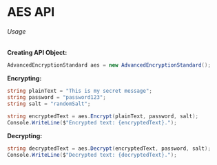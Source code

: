 # AES API

###### Usage

**Creating API Object:**
```cs
AdvancedEncryptionStandard aes = new AdvancedEncryptionStandard();
```

**Encrypting:**
```cs
string plainText = "This is my secret message";
string password = "password123";
string salt = "randomSalt";
```

```cs
string encryptedText = aes.Encrypt(plainText, password, salt);
Console.WriteLine($"Encrypted text: {encryptedText}.");
```

**Decrypting:**
```cs
string decryptedText = aes.Decrypt(encryptedText, password, salt);
Console.WriteLine($"Decrypted text: {decryptedText}.");
```
